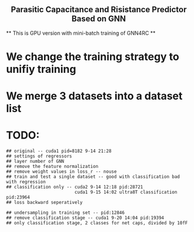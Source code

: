 <h2 align="center"> Parasitic Capacitance and Risistance Predictor Based on GNN </h2>
** This is GPU version with mini-batch training of GNN4RC **

# We change the training strategy to unifiy training

# We merge 3 datasets into a dataset list

# TODO:

    ## original -- cuda1 pid=8182 9-14 21:28
    ## settings of regressors
    ## layer number of GNN
    ## remove the feature normalization
    ## remove weight values in loss_r -- nouse
    ## train and test a single dataset -- good with classification bad with regression
    ## classification only -- cuda2 9-14 12:18 pid:28721
                              cuda1 9-15 14:02 ultra8T classification pid:23964
    ## loss backward seperatively

    ## undersampling in training set -- pid:12846
    ## remove classification stage -- cuda1 9-20 14:04 pid:19394
    ## only classification stage, 2 classes for net caps, divided by 10fF